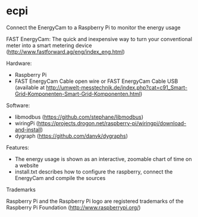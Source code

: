 ecpi
====

Connect the EnergyCam to a Raspberry Pi to monitor the energy usage

FAST EnergyCam: The quick and inexpensive way to turn your conventional meter into a smart metering device 
(http://www.fastforward.ag/eng/index_eng.html)


Hardware:
  - Raspberry Pi
  - FAST EnergyCam Cable open wire or FAST EnergyCam Cable USB
  	(available at http://umwelt-messtechnik.de/index.php?cat=c91_Smart-Grid-Komponenten-Smart-Grid-Komponenten.html)



Software:
  - libmodbus (https://github.com/stephane/libmodbus)
  - wiringPi (https://projects.drogon.net/raspberry-pi/wiringpi/download-and-install)
  - dygraph (https://github.com/danvk/dygraphs)


Features:
 - The energy usage is shown as an interactive, zoomable chart of time on a website
 - install.txt describes how to configure the raspberry, connect the EnergyCam and compile the sources


Trademarks

Raspberry Pi and the Raspberry Pi logo are registered trademarks of the Raspberry Pi Foundation (http://www.raspberrypi.org/)

 


